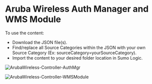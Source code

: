 # Aruba Wireless Auth Manager and WMS Module
To use the content:
- Download the JSON file(s).
- Find/replace all Source Categories within the JSON with your own Source Category (Ex: sourceCategory=yourSourceCategory).
- Import the content to your desired folder location in Sumo Logic.

![ArubaWireless-Controller-AuthMgr](Screenshots/ArubaWireless-Controller-AuthMgr.png)

![ArubaWireless-Controller-WMSModule](Screenshots/ArubaWireless-Controller-WMSModule.png)
